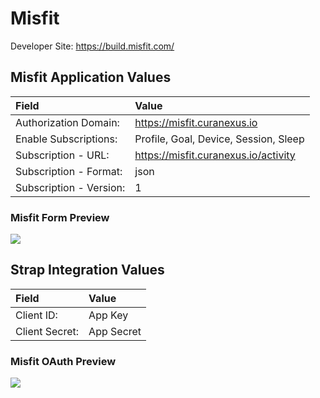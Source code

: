 # Misfit

Developer Site: https://build.misfit.com/

## Misfit Application Values

| **Field** | **Value** |
| :--- | :--- |
| Authorization Domain: | https://misfit.curanexus.io |
| Enable Subscriptions: | Profile, Goal, Device, Session, Sleep |
| Subscription - URL: |  https://misfit.curanexus.io/activity |
| Subscription - Format: | json |
| Subscription - Version: | 1 |


### Misfit Form Preview
![](https://storage.googleapis.com/strap-docs/misfit.png)


## Strap Integration Values
| **Field** | **Value** |
| :--- | :--- |
| Client ID: | App Key |
| Client Secret: | App Secret |
 
### Misfit OAuth Preview
![](https://storage.googleapis.com/strap-docs/misfit-oauth.png)